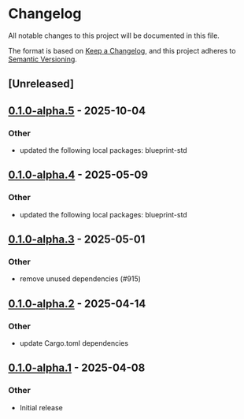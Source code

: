 # Changelog

All notable changes to this project will be documented in this file.

The format is based on [Keep a Changelog](https://keepachangelog.com/en/1.0.0/),
and this project adheres to [Semantic Versioning](https://semver.org/spec/v2.0.0.html).

## [Unreleased]

## [0.1.0-alpha.5](https://github.com/tangle-network/blueprint/compare/blueprint-benchmarking-v0.1.0-alpha.4...blueprint-benchmarking-v0.1.0-alpha.5) - 2025-10-04

### Other

- updated the following local packages: blueprint-std

## [0.1.0-alpha.4](https://github.com/tangle-network/blueprint/compare/blueprint-benchmarking-v0.1.0-alpha.3...blueprint-benchmarking-v0.1.0-alpha.4) - 2025-05-09

### Other

- updated the following local packages: blueprint-std

## [0.1.0-alpha.3](https://github.com/tangle-network/blueprint/compare/blueprint-benchmarking-v0.1.0-alpha.2...blueprint-benchmarking-v0.1.0-alpha.3) - 2025-05-01

### Other

- remove unused dependencies (#915)

## [0.1.0-alpha.2](https://github.com/tangle-network/blueprint/compare/blueprint-benchmarking-v0.1.0-alpha.1...blueprint-benchmarking-v0.1.0-alpha.2) - 2025-04-14

### Other

- update Cargo.toml dependencies

## [0.1.0-alpha.1](https://github.com/tangle-network/blueprint/releases/tag/blueprint-benchmarking-v0.1.0-alpha.1) - 2025-04-08

### Other

- Initial release
